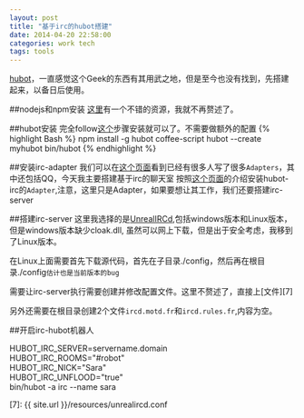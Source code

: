 ```yaml
---
layout: post
title: "基于irc的hubot搭建"
date: 2014-04-20 22:58:00
categories: work tech
tags: tools
---
```


[hubot][1]，一直感觉这个Geek的东西有其用武之地，但是至今也没有找到，先搭建起来，以备日后使用。

##nodejs和npm安装
[这里][2]有一个不错的资源，我就不再赘述了。

##hubot安装
完全follow[这个][3]步骤安装就可以了。不需要做额外的配置
{% highlight Bash %}
npm install -g hubot coffee-script
hubot --create myhubot
bin/hubot
{% endhighlight %}

##安装irc-adapter
我们可以在[这个页面][4]看到已经有很多人写了很多`Adapters`，其中还包括QQ，今天我主要搭建基于irc的聊天室
按照[这个页面][5]的介绍安装hubot-irc的`Adapter`,注意，这里只是Adapter，如果要想让其工作，我们还要搭建irc-server

##搭建irc-server
这里我选择的是[UnrealIRCd][6],包括windows版本和Linux版本，但是windows版本缺少cloak.dll, 虽然可以网上下载，但是出于安全考虑，我移到了Linux版本。

在Linux上面需要首先下载源代码，首先在子目录./config，然后再在根目录./config`估计也是当前版本的bug`

需要让irc-server执行需要创建并修改配置文件。这里不赘述了，直接上[文件][7]

另外还需要在根目录创建2个文件`ircd.motd.fr`和`ircd.rules.fr`,内容为空。


##开启irc-hubot机器人

HUBOT_IRC_SERVER=servername.domain \
  HUBOT_IRC_ROOMS="#robot" \
  HUBOT_IRC_NICK="Sara" \
  HUBOT_IRC_UNFLOOD="true" \
  bin/hubot -a irc --name sara

[1]: https://hubot.github.com/
[2]: https://gist.github.com/isaacs/579814
[3]: https://github.com/github/hubot/tree/master/docs
[4]: https://github.com/github/hubot/blob/master/docs/adapters.md
[5]: https://github.com/nandub/hubot-irc
[6]: http://unrealircd.com/
[7]: {{ site.url }}/resources/unrealircd.conf
